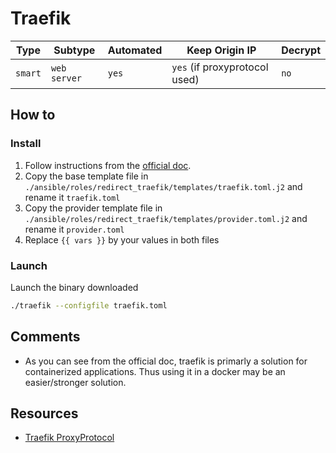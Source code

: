 # Traefik

| Type    | Subtype      | Automated | Keep Origin IP                 | Decrypt |
| ------- | ------------ | --------- | ------------------------------ | ------- |
| `smart` | `web server` | `yes`     | `yes`  (if proxyprotocol used) | `no`    |

## How to

### Install

1. Follow instructions from the [official doc](https://docs.traefik.io/getting-started/install-traefik/).
2. Copy the base template file in `./ansible/roles/redirect_traefik/templates/traefik.toml.j2` and rename it `traefik.toml`
3. Copy the provider template file in `./ansible/roles/redirect_traefik/templates/provider.toml.j2` and rename it `provider.toml`
4. Replace `{{ vars }}` by your values in both files

### Launch

Launch the binary downloaded

```bash
./traefik --configfile traefik.toml
```

## Comments

- As you can see from the official doc, traefik is primarly a solution for containerized applications. Thus using it in a docker may be an easier/stronger solution.

## Resources

- [Traefik ProxyProtocol](https://docs.traefik.io/routing/entrypoints/#proxyprotocol)
